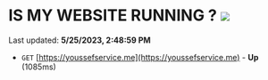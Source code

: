 # IS MY WEBSITE RUNNING ? [![](https://img.shields.io/static/v1?label=Sponsor&message=%E2%9D%A4&logo=GitHub&color=%23fe8e86)](https://github.com/sponsors/<username>)

Last updated: **5/25/2023, 2:48:59 PM**

- `GET` [https://youssefservice.me](https://youssefservice.me) - **Up** (1085ms)

